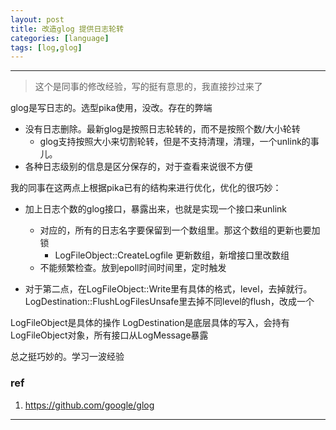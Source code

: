 ```yaml
---
layout: post
title: 改造glog 提供日志轮转
categories: [language]
tags: [log,glog]
---
```



---

 

> 这个是同事的修改经验，写的挺有意思的，我直接抄过来了



glog是写日志的。选型pika使用，没改。存在的弊端

- 没有日志删除。最新glog是按照日志轮转的，而不是按照个数/大小轮转
  - glog支持按照大小来切割轮转，但是不支持清理，清理，一个unlink的事儿。
- 各种日志级别的信息是区分保存的，对于查看来说很不方便

我的同事在这两点上根据pika已有的结构来进行优化，优化的很巧妙：

- 加上日志个数的glog接口，暴露出来，也就是实现一个接口来unlink
  - 对应的，所有的日志名字要保留到一个数组里。那这个数组的更新也要加锁
    - LogFileObject::CreateLogfile 更新数组，新增接口里改数组
  - 不能频繁检查。放到epoll时间时间里，定时触发

- 对于第二点，在LogFileObject::Write里有具体的格式，level，去掉就行。LogDestination::FlushLogFilesUnsafe里去掉不同level的flush，改成一个



LogFileObject是具体的操作 LogDestination是底层具体的写入，会持有LogFileObject对象，所有接口从LogMessage暴露



总之挺巧妙的。学习一波经验

### ref

1. https://github.com/google/glog

   

---

